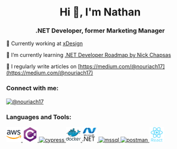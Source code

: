 <h1 align="center">Hi 👋, I'm Nathan</h1>
<h3 align="center">.NET Developer, former Marketing Manager</h3>
<img align="right" alt="" width="400" src="https://imgs.search.brave.com/Zovq6mYr6tbAnQIWjtgqohoLSKsOII32bHV9BZU7ByA/rs:fit:860:0:0/g:ce/aHR0cHM6Ly9tZWRp/YTEuZ2lwaHkuY29t/L21lZGlhL3YxLlky/bGtQVGM1TUdJM05q/RXhPSE54Y2pONU4y/RmhhelZpWXpZNWRI/ZGtkamt5ZERBMk9I/bHFiVGMyZUhoMmIy/aDRabXBtWmlabGNE/MTJNVjluYVdaelgz/TmxZWEpqYUNaamRE/MW4vdExRVVh6U09j/Z3I2dy8yMDAuZ2lm.gif">

🔭 Currently working at [xDesign](https://xdesign.com/about-us)

🌱 I’m currently learning [.NET Developer Roadmap by Nick Chapsas](https://roadmap.sh/r?id=65d8624e66cd6d03d2d7efc9)

📝 I regularly write articles on [https://medium.com/@nouriach17](https://medium.com/@nouriach17)

<h3 align="left">Connect with me:</h3>
<p align="left">
<a href="https://medium.com/@nouriach17" target="blank"><img align="center" src="https://raw.githubusercontent.com/rahuldkjain/github-profile-readme-generator/master/src/images/icons/Social/medium.svg" alt="@nouriach17" height="30" width="40" /></a>
</p>

<h3 align="left">Languages and Tools:</h3>
<p align="left"> <a href="https://aws.amazon.com" target="_blank" rel="noreferrer"> <img src="https://raw.githubusercontent.com/devicons/devicon/master/icons/amazonwebservices/amazonwebservices-original-wordmark.svg" alt="aws" width="40" height="40"/> </a> <a href="https://www.w3schools.com/cs/" target="_blank" rel="noreferrer"> <img src="https://raw.githubusercontent.com/devicons/devicon/master/icons/csharp/csharp-original.svg" alt="csharp" width="40" height="40"/> </a> <a href="https://www.cypress.io" target="_blank" rel="noreferrer"> <img src="https://raw.githubusercontent.com/simple-icons/simple-icons/6e46ec1fc23b60c8fd0d2f2ff46db82e16dbd75f/icons/cypress.svg" alt="cypress" width="40" height="40"/> </a> <a href="https://www.docker.com/" target="_blank" rel="noreferrer"> <img src="https://raw.githubusercontent.com/devicons/devicon/master/icons/docker/docker-original-wordmark.svg" alt="docker" width="40" height="40"/> </a> <a href="https://dotnet.microsoft.com/" target="_blank" rel="noreferrer"> <img src="https://raw.githubusercontent.com/devicons/devicon/master/icons/dot-net/dot-net-original-wordmark.svg" alt="dotnet" width="40" height="40"/> </a> <a href="https://www.microsoft.com/en-us/sql-server" target="_blank" rel="noreferrer"> <img src="https://www.svgrepo.com/show/303229/microsoft-sql-server-logo.svg" alt="mssql" width="40" height="40"/> </a> <a href="https://postman.com" target="_blank" rel="noreferrer"> <img src="https://www.vectorlogo.zone/logos/getpostman/getpostman-icon.svg" alt="postman" width="40" height="40"/> </a> <a href="https://reactjs.org/" target="_blank" rel="noreferrer"> <img src="https://raw.githubusercontent.com/devicons/devicon/master/icons/react/react-original-wordmark.svg" alt="react" width="40" height="40"/> </a> </p>
